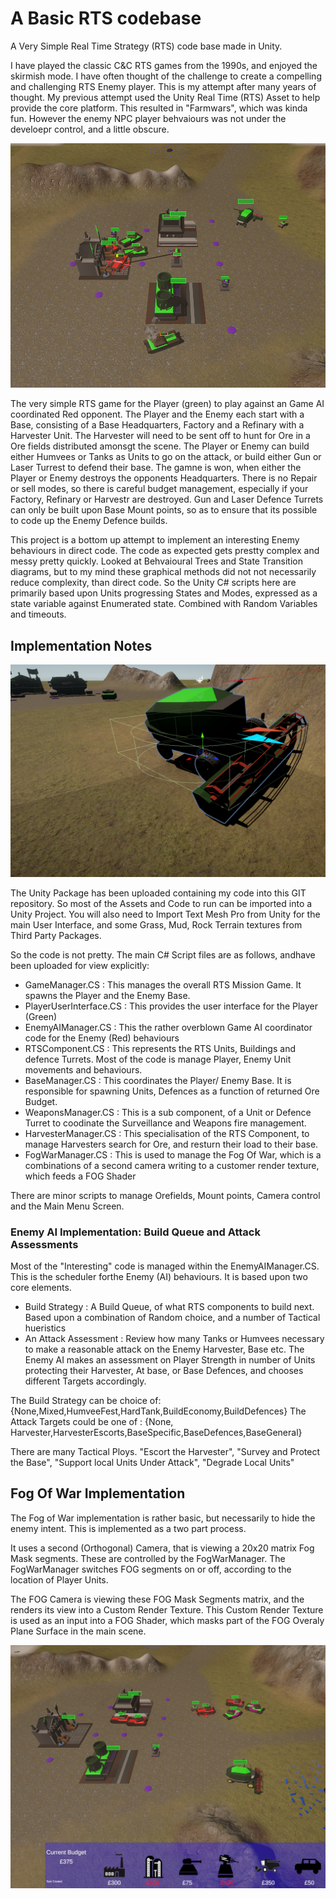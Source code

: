 # A Basic RTS codebase
A Very Simple Real Time Strategy (RTS) code base made in Unity.

I have played the classic C&C RTS games from the 1990s, and enjoyed the skirmish mode. I have often thought of the challenge to create a compelling and challenging RTS Enemy player. This is my attempt after many years of thought.  My previous attempt  used the Unity Real Time (RTS) Asset to help provide the core platform. This resulted in "Farmwars", which was kinda fun. However the enemy NPC player behvaiours was not under the develoepr control, and a little obscure.

![ScreenShot](OverviewPic.PNG)

The very simple RTS game for the Player (green) to play against an Game AI coordinated Red opponent. The Player and the Enemy each start with a Base, consisting of a Base Headquarters, Factory and a Refinary with a Harvester Unit. The Harvester will need to be sent off to hunt for Ore in a Ore fields distributed amonsgt the scene. The Player or Enemy can build either Humvees or Tanks as Units to go on the attack, or build either Gun  or Laser Turrest to defend their base.  The gamne is won, when either the Player or Enemy destroys the opponents Headquarters.  There is no Repair or sell modes, so there is careful budget management, especially if your Factory, Refinary or Harvestr are destroyed. Gun and Laser Defence Turrets can only be built upon Base Mount points, so as to ensure that its possible to code up the Enemy Defence builds.     

This project is a bottom up attempt to implement an interesting Enemy behaviours in direct code. The code as expected gets prestty complex and messy pretty quickly. Looked at Behvaioural Trees and State Transition diagrams, but to my mind these graphical methods did not not necessarily reduce complexity, than direct code. So the Unity C# scripts here are primarily based upon Units progressing States and Modes, expressed as a state variable against Enumerated state.  Combined with Random Variables and timeouts. 

## Implementation Notes ##

![ScreenShot](HarvesterPic.PNG)

The Unity Package has been uploaded containing my code into this GIT repository. So most of the Assets and Code to run can be imported into a Unity Project. You will also need to Import Text Mesh Pro from Unity for the main User Interface, and some Grass, Mud, Rock Terrain textures from Third Party Packages. 

So the code is not pretty.  The main C# Script files are as follows, andhave been uploaded for view explicitly: 

-   GameManager.CS           :  This manages the overall RTS Mission Game. It spawns the Player and the Enemy Base.  
-   PlayerUserInterface.CS   :  This provides the user interface for the Player (Green)  
-   EnemyAIManager.CS        :  This the rather overblown Game AI coordinator code for the Enemy (Red) behaviours 
-   RTSComponent.CS          : This represents the RTS Units, Buildings and defence Turrets. Most of the code is manage Player, Enemy Unit movements and behaviours.  
-   BaseManager.CS           : This coordinates the Player/ Enemy Base. It is responsible for spawning Units, Defences as a function of returned Ore Budget. 
-   WeaponsManager.CS        : This is a sub component, of a Unit or Defence Turret to coodinate the Surveillance and Weapons fire management.
-   HarvesterManager.CS      : This specialisation of the RTS Component, to manage Harvesters search for Ore, and resturn their load to their base.
-   FogWarManager.CS         : This is used to manage the Fog Of War, which is a combinations of a second camera writing to a customer render texture, which feeds a FOG Shader  

  There are minor scripts to manage Orefields, Mount points, Camera control and the Main Menu Screen. 

### Enemy AI Implementation: Build Queue and Attack Assessments ###

Most of the "Interesting" code is managed within the EnemyAIManager.CS.  This is the scheduler forthe Enemy (AI) behaviours. It is based upon two core elements.
-   Build Strategy            :  A Build Queue, of what RTS components to build next. Based upon a combination of Random choice, and a number of Tactical hueristics
-   An Attack Assessment      :  Review how many Tanks or Humvees necessary to make a reasonable attack on the Enemy Harvester, Base etc.  The Enemy AI makes an assessment on Player Strength in number of Units protecting their Harvester, At base, or Base Defences, and chooses different Targets accordingly.  

The Build Strategy can be choice of: {None,Mixed,HumveeFest,HardTank,BuildEconomy,BuildDefences}
The Attack Targets could be one of : {None, Harvester,HarvesterEscorts,BaseSpecific,BaseDefences,BaseGeneral}

There are many Tactical Ploys. "Escort the Harvester", "Survey and Protect the Base", "Support local Units Under Attack", "Degrade Local Units"
  
## Fog Of War Implementation ##
The Fog of War implementation is rather basic, but necessarily to hide the enemy intent.  This is implemented as a two part process.  

It uses a second (Orthogonal) Camera, that is viewing a 20x20 matrix Fog Mask segments. These are controlled by the FogWarManager. The FogWarManager switches FOG segments on or off, according to the location of Player Units. 

The FOG Camera is viewing these FOG Mask Segments matrix, and the renders its view into a Custom Render Texture. This Custom Render Texture is used as an input into a FOG Shader, which masks part of the FOG Overaly Plane Surface in the main scene.  

![ScreenShot](SimpleBattle.PNG)





